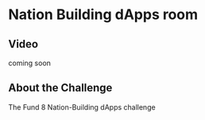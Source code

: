 # Nation Building dApps room

## Video

coming soon

## About the Challenge

The Fund 8 Nation-Building dApps challenge&#x20;
